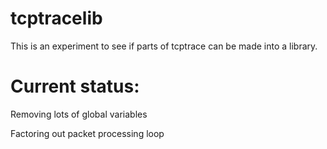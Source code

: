 tcptracelib
===========
This is an experiment to see if parts of tcptrace can be made into a
library.

Current status:
===============
Removing lots of global variables

Factoring out packet processing loop

